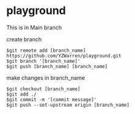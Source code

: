 # playground
This is in Main branch

create branch
```
$git remote add [branch_name] https://github.com/YZWarren/playground.git
$git branch '[branch_name]'
$git push [branch_name] [branch_name]
```

make changes in branch_name
```
$git checkout [branch_name]
$git add ./
$git commit -m '[commit message]'
$git push --set-upstream origin [branch_name]
```